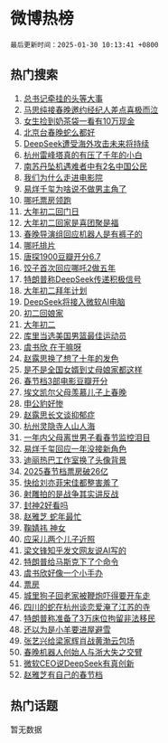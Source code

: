 # 微博热榜

`最后更新时间：2025-01-30 10:13:41 +0800`

## 热门搜索

1. [总书记牵挂的头等大事](https://m.weibo.cn/search?containerid=100103type%3D1%26t%3D10%26q%3D%23%E6%80%BB%E4%B9%A6%E8%AE%B0%E7%89%B5%E6%8C%82%E7%9A%84%E5%A4%B4%E7%AD%89%E5%A4%A7%E4%BA%8B%23&stream_entry_id=51&isnewpage=1&extparam=seat%3D1%26cate%3D10103%26pos%3D0%26filter_type%3Drealtimehot%26stream_entry_id%3D51%26c_type%3D51%26dgr%3D0%26q%3D%2523%25E6%2580%25BB%25E4%25B9%25A6%25E8%25AE%25B0%25E7%2589%25B5%25E6%258C%2582%25E7%259A%2584%25E5%25A4%25B4%25E7%25AD%2589%25E5%25A4%25A7%25E4%25BA%258B%2523%26display_time%3D1738203219%26pre_seqid%3D173820321978901088797127)
1. [马思纯接春晚邀约经纪人差点喜极而泣](https://m.weibo.cn/search?containerid=100103type%3D1%26t%3D10%26q%3D%23%E9%A9%AC%E6%80%9D%E7%BA%AF%E6%8E%A5%E6%98%A5%E6%99%9A%E9%82%80%E7%BA%A6%E7%BB%8F%E7%BA%AA%E4%BA%BA%E5%B7%AE%E7%82%B9%E5%96%9C%E6%9E%81%E8%80%8C%E6%B3%A3%23&stream_entry_id=31&isnewpage=1&extparam=seat%3D1%26cate%3D5001%26pos%3D0%26lcate%3D5001%26stream_entry_id%3D31%26q%3D%2523%25E9%25A9%25AC%25E6%2580%259D%25E7%25BA%25AF%25E6%258E%25A5%25E6%2598%25A5%25E6%2599%259A%25E9%2582%2580%25E7%25BA%25A6%25E7%25BB%258F%25E7%25BA%25AA%25E4%25BA%25BA%25E5%25B7%25AE%25E7%2582%25B9%25E5%2596%259C%25E6%259E%2581%25E8%2580%258C%25E6%25B3%25A3%2523%26dgr%3D0%26realpos%3D1%26band_rank%3D1%26c_type%3D31%26flag%3D1%26filter_type%3Drealtimehot%26display_time%3D1738203219%26pre_seqid%3D173820321978901088797127)
1. [女生捡到奶茶袋一看有10万现金](https://m.weibo.cn/search?containerid=100103type%3D1%26t%3D10%26q%3D%23%E5%A5%B3%E7%94%9F%E6%8D%A1%E5%88%B0%E5%A5%B6%E8%8C%B6%E8%A2%8B%E4%B8%80%E7%9C%8B%E6%9C%8910%E4%B8%87%E7%8E%B0%E9%87%91%23&stream_entry_id=31&isnewpage=1&extparam=seat%3D1%26cate%3D5001%26pos%3D1%26lcate%3D5001%26stream_entry_id%3D31%26q%3D%2523%25E5%25A5%25B3%25E7%2594%259F%25E6%258D%25A1%25E5%2588%25B0%25E5%25A5%25B6%25E8%258C%25B6%25E8%25A2%258B%25E4%25B8%2580%25E7%259C%258B%25E6%259C%258910%25E4%25B8%2587%25E7%258E%25B0%25E9%2587%2591%2523%26dgr%3D0%26realpos%3D2%26band_rank%3D2%26c_type%3D31%26flag%3D0%26filter_type%3Drealtimehot%26display_time%3D1738203219%26pre_seqid%3D173820321978901088797127)
1. [北京台春晚蛇么都好](https://m.weibo.cn/search?containerid=100103type%3D1%26t%3D10%26q%3D%23%E5%8C%97%E4%BA%AC%E5%8F%B0%E6%98%A5%E6%99%9A%E8%9B%87%E4%B9%88%E9%83%BD%E5%A5%BD%23&stream_entry_id=31&isnewpage=1&extparam=seat%3D1%26cate%3D5001%26pos%3D2%26lcate%3D5001%26stream_entry_id%3D31%26q%3D%2523%25E5%258C%2597%25E4%25BA%25AC%25E5%258F%25B0%25E6%2598%25A5%25E6%2599%259A%25E8%259B%2587%25E4%25B9%2588%25E9%2583%25BD%25E5%25A5%25BD%2523%26dgr%3D0%26realpos%3D3%26band_rank%3D3%26c_type%3D31%26flag%3D0%26filter_type%3Drealtimehot%26display_time%3D1738203219%26pre_seqid%3D173820321978901088797127)
1. [DeepSeek遭受海外攻击未来将持续](https://m.weibo.cn/search?containerid=100103type%3D1%26t%3D10%26q%3D%23DeepSeek%E9%81%AD%E5%8F%97%E6%B5%B7%E5%A4%96%E6%94%BB%E5%87%BB%E6%9C%AA%E6%9D%A5%E5%B0%86%E6%8C%81%E7%BB%AD%23&stream_entry_id=31&isnewpage=1&extparam=seat%3D1%26cate%3D5001%26pos%3D3%26lcate%3D5001%26stream_entry_id%3D31%26q%3D%2523DeepSeek%25E9%2581%25AD%25E5%258F%2597%25E6%25B5%25B7%25E5%25A4%2596%25E6%2594%25BB%25E5%2587%25BB%25E6%259C%25AA%25E6%259D%25A5%25E5%25B0%2586%25E6%258C%2581%25E7%25BB%25AD%2523%26dgr%3D0%26realpos%3D4%26band_rank%3D4%26c_type%3D31%26flag%3D0%26filter_type%3Drealtimehot%26display_time%3D1738203219%26pre_seqid%3D173820321978901088797127)
1. [杭州雷峰塔真的有压了千年的小白](https://m.weibo.cn/search?containerid=100103type%3D1%26t%3D10%26q%3D%23%E6%9D%AD%E5%B7%9E%E9%9B%B7%E5%B3%B0%E5%A1%94%E7%9C%9F%E7%9A%84%E6%9C%89%E5%8E%8B%E4%BA%86%E5%8D%83%E5%B9%B4%E7%9A%84%E5%B0%8F%E7%99%BD%23&stream_entry_id=31&isnewpage=1&extparam=seat%3D1%26cate%3D5001%26pos%3D4%26lcate%3D5001%26stream_entry_id%3D31%26q%3D%2523%25E6%259D%25AD%25E5%25B7%259E%25E9%259B%25B7%25E5%25B3%25B0%25E5%25A1%2594%25E7%259C%259F%25E7%259A%2584%25E6%259C%2589%25E5%258E%258B%25E4%25BA%2586%25E5%258D%2583%25E5%25B9%25B4%25E7%259A%2584%25E5%25B0%258F%25E7%2599%25BD%2523%26dgr%3D0%26realpos%3D5%26band_rank%3D5%26c_type%3D31%26flag%3D0%26filter_type%3Drealtimehot%26display_time%3D1738203219%26pre_seqid%3D173820321978901088797127)
1. [南苏丹坠机遇难者中有2名中国公民](https://m.weibo.cn/search?containerid=100103type%3D1%26t%3D10%26q%3D%23%E5%8D%97%E8%8B%8F%E4%B8%B9%E5%9D%A0%E6%9C%BA%E9%81%87%E9%9A%BE%E8%80%85%E4%B8%AD%E6%9C%892%E5%90%8D%E4%B8%AD%E5%9B%BD%E5%85%AC%E6%B0%91%23&stream_entry_id=31&isnewpage=1&extparam=seat%3D1%26cate%3D5001%26pos%3D5%26lcate%3D5001%26stream_entry_id%3D31%26q%3D%2523%25E5%258D%2597%25E8%258B%258F%25E4%25B8%25B9%25E5%259D%25A0%25E6%259C%25BA%25E9%2581%2587%25E9%259A%25BE%25E8%2580%2585%25E4%25B8%25AD%25E6%259C%25892%25E5%2590%258D%25E4%25B8%25AD%25E5%259B%25BD%25E5%2585%25AC%25E6%25B0%2591%2523%26dgr%3D0%26realpos%3D6%26band_rank%3D6%26c_type%3D31%26flag%3D0%26filter_type%3Drealtimehot%26display_time%3D1738203219%26pre_seqid%3D173820321978901088797127)
1. [我们为什么走进电影院](https://m.weibo.cn/search?containerid=100103type%3D1%26t%3D10%26q%3D%23%E6%88%91%E4%BB%AC%E4%B8%BA%E4%BB%80%E4%B9%88%E8%B5%B0%E8%BF%9B%E7%94%B5%E5%BD%B1%E9%99%A2%23&stream_entry_id=31&isnewpage=1&extparam=seat%3D1%26cate%3D5001%26pos%3D6%26lcate%3D5001%26is_ad_pos%3D1%26q%3D%2523%25E6%2588%2591%25E4%25BB%25AC%25E4%25B8%25BA%25E4%25BB%2580%25E4%25B9%2588%25E8%25B5%25B0%25E8%25BF%259B%25E7%2594%25B5%25E5%25BD%25B1%25E9%2599%25A2%2523%26dgr%3D0%26adid%3D275053%26filter_type%3Drealtimehot%26c_type%3D31%26band_rank%3D7%26stream_entry_id%3D31%26display_time%3D1738203219%26pre_seqid%3D173820321978901088797127)
1. [易烊千玺为啥说不做男主角了](https://m.weibo.cn/search?containerid=100103type%3D1%26t%3D10%26q%3D%23%E6%98%93%E7%83%8A%E5%8D%83%E7%8E%BA%E4%B8%BA%E5%95%A5%E8%AF%B4%E4%B8%8D%E5%81%9A%E7%94%B7%E4%B8%BB%E8%A7%92%E4%BA%86%23&stream_entry_id=31&isnewpage=1&extparam=seat%3D1%26cate%3D5001%26pos%3D7%26lcate%3D5001%26stream_entry_id%3D31%26q%3D%2523%25E6%2598%2593%25E7%2583%258A%25E5%258D%2583%25E7%258E%25BA%25E4%25B8%25BA%25E5%2595%25A5%25E8%25AF%25B4%25E4%25B8%258D%25E5%2581%259A%25E7%2594%25B7%25E4%25B8%25BB%25E8%25A7%2592%25E4%25BA%2586%2523%26dgr%3D0%26realpos%3D7%26band_rank%3D7%26c_type%3D31%26flag%3D1%26filter_type%3Drealtimehot%26display_time%3D1738203219%26pre_seqid%3D173820321978901088797127)
1. [哪吒票房领跑](https://m.weibo.cn/search?containerid=100103type%3D1%26t%3D10%26q%3D%23%E5%93%AA%E5%90%92%E7%A5%A8%E6%88%BF%E9%A2%86%E8%B7%91%23&stream_entry_id=31&isnewpage=1&extparam=seat%3D1%26cate%3D5001%26pos%3D8%26lcate%3D5001%26stream_entry_id%3D31%26q%3D%2523%25E5%2593%25AA%25E5%2590%2592%25E7%25A5%25A8%25E6%2588%25BF%25E9%25A2%2586%25E8%25B7%2591%2523%26dgr%3D0%26realpos%3D8%26band_rank%3D8%26c_type%3D31%26flag%3D0%26filter_type%3Drealtimehot%26display_time%3D1738203219%26pre_seqid%3D173820321978901088797127)
1. [大年初二回门日](https://m.weibo.cn/search?containerid=100103type%3D1%26t%3D10%26q%3D%23%E5%A4%A7%E5%B9%B4%E5%88%9D%E4%BA%8C%E5%9B%9E%E9%97%A8%E6%97%A5%23&stream_entry_id=31&isnewpage=1&extparam=seat%3D1%26cate%3D5001%26pos%3D9%26lcate%3D5001%26stream_entry_id%3D31%26q%3D%2523%25E5%25A4%25A7%25E5%25B9%25B4%25E5%2588%259D%25E4%25BA%258C%25E5%259B%259E%25E9%2597%25A8%25E6%2597%25A5%2523%26dgr%3D0%26realpos%3D9%26band_rank%3D9%26c_type%3D31%26flag%3D0%26filter_type%3Drealtimehot%26display_time%3D1738203219%26pre_seqid%3D173820321978901088797127)
1. [大年初二回家是喜团聚是福](https://m.weibo.cn/search?containerid=100103type%3D1%26t%3D10%26q%3D%23%E5%A4%A7%E5%B9%B4%E5%88%9D%E4%BA%8C%E5%9B%9E%E5%AE%B6%E6%98%AF%E5%96%9C%E5%9B%A2%E8%81%9A%E6%98%AF%E7%A6%8F%23&stream_entry_id=31&isnewpage=1&extparam=seat%3D1%26cate%3D5001%26pos%3D10%26lcate%3D5001%26stream_entry_id%3D31%26q%3D%2523%25E5%25A4%25A7%25E5%25B9%25B4%25E5%2588%259D%25E4%25BA%258C%25E5%259B%259E%25E5%25AE%25B6%25E6%2598%25AF%25E5%2596%259C%25E5%259B%25A2%25E8%2581%259A%25E6%2598%25AF%25E7%25A6%258F%2523%26dgr%3D0%26realpos%3D10%26band_rank%3D10%26c_type%3D31%26flag%3D1%26filter_type%3Drealtimehot%26display_time%3D1738203219%26pre_seqid%3D173820321978901088797127)
1. [春晚导演组回应机器人是有裤子的](https://m.weibo.cn/search?containerid=100103type%3D1%26t%3D10%26q%3D%23%E6%98%A5%E6%99%9A%E5%AF%BC%E6%BC%94%E7%BB%84%E5%9B%9E%E5%BA%94%E6%9C%BA%E5%99%A8%E4%BA%BA%E6%98%AF%E6%9C%89%E8%A3%A4%E5%AD%90%E7%9A%84%23&stream_entry_id=31&isnewpage=1&extparam=seat%3D1%26cate%3D5001%26pos%3D11%26lcate%3D5001%26stream_entry_id%3D31%26q%3D%2523%25E6%2598%25A5%25E6%2599%259A%25E5%25AF%25BC%25E6%25BC%2594%25E7%25BB%2584%25E5%259B%259E%25E5%25BA%2594%25E6%259C%25BA%25E5%2599%25A8%25E4%25BA%25BA%25E6%2598%25AF%25E6%259C%2589%25E8%25A3%25A4%25E5%25AD%2590%25E7%259A%2584%2523%26dgr%3D0%26realpos%3D11%26band_rank%3D11%26c_type%3D31%26flag%3D0%26filter_type%3Drealtimehot%26display_time%3D1738203219%26pre_seqid%3D173820321978901088797127)
1. [哪吒排片](https://m.weibo.cn/search?containerid=100103type%3D1%26t%3D10%26q%3D%E5%93%AA%E5%90%92%E6%8E%92%E7%89%87&stream_entry_id=31&isnewpage=1&extparam=seat%3D1%26cate%3D5001%26pos%3D12%26lcate%3D5001%26stream_entry_id%3D31%26q%3D%25E5%2593%25AA%25E5%2590%2592%25E6%258E%2592%25E7%2589%2587%26dgr%3D0%26realpos%3D12%26band_rank%3D12%26c_type%3D31%26flag%3D1%26filter_type%3Drealtimehot%26display_time%3D1738203219%26pre_seqid%3D173820321978901088797127)
1. [唐探1900豆瓣开分6.7](https://m.weibo.cn/search?containerid=100103type%3D1%26t%3D10%26q%3D%23%E5%94%90%E6%8E%A21900%E8%B1%86%E7%93%A3%E5%BC%80%E5%88%866.7%23&stream_entry_id=31&isnewpage=1&extparam=seat%3D1%26cate%3D5001%26pos%3D13%26lcate%3D5001%26stream_entry_id%3D31%26q%3D%2523%25E5%2594%2590%25E6%258E%25A21900%25E8%25B1%2586%25E7%2593%25A3%25E5%25BC%2580%25E5%2588%25866.7%2523%26dgr%3D0%26realpos%3D13%26band_rank%3D13%26c_type%3D31%26flag%3D0%26filter_type%3Drealtimehot%26display_time%3D1738203219%26pre_seqid%3D173820321978901088797127)
1. [饺子首次回应哪吒2做五年](https://m.weibo.cn/search?containerid=100103type%3D1%26t%3D10%26q%3D%E9%A5%BA%E5%AD%90%E9%A6%96%E6%AC%A1%E5%9B%9E%E5%BA%94%E5%93%AA%E5%90%922%E5%81%9A%E4%BA%94%E5%B9%B4&stream_entry_id=31&isnewpage=1&extparam=seat%3D1%26cate%3D5001%26pos%3D14%26lcate%3D5001%26stream_entry_id%3D31%26q%3D%25E9%25A5%25BA%25E5%25AD%2590%25E9%25A6%2596%25E6%25AC%25A1%25E5%259B%259E%25E5%25BA%2594%25E5%2593%25AA%25E5%2590%25922%25E5%2581%259A%25E4%25BA%2594%25E5%25B9%25B4%26dgr%3D0%26realpos%3D14%26band_rank%3D14%26c_type%3D31%26flag%3D2%26filter_type%3Drealtimehot%26display_time%3D1738203219%26pre_seqid%3D173820321978901088797127)
1. [特朗普称DeepSeek传递积极信号](https://m.weibo.cn/search?containerid=100103type%3D1%26t%3D10%26q%3D%23%E7%89%B9%E6%9C%97%E6%99%AE%E7%A7%B0DeepSeek%E4%BC%A0%E9%80%92%E7%A7%AF%E6%9E%81%E4%BF%A1%E5%8F%B7%23&stream_entry_id=31&isnewpage=1&extparam=seat%3D1%26cate%3D5001%26pos%3D15%26lcate%3D5001%26stream_entry_id%3D31%26q%3D%2523%25E7%2589%25B9%25E6%259C%2597%25E6%2599%25AE%25E7%25A7%25B0DeepSeek%25E4%25BC%25A0%25E9%2580%2592%25E7%25A7%25AF%25E6%259E%2581%25E4%25BF%25A1%25E5%258F%25B7%2523%26dgr%3D0%26realpos%3D15%26band_rank%3D15%26c_type%3D31%26flag%3D0%26filter_type%3Drealtimehot%26display_time%3D1738203219%26pre_seqid%3D173820321978901088797127)
1. [大年初二拜年计划](https://m.weibo.cn/search?containerid=100103type%3D1%26t%3D10%26q%3D%23%E5%A4%A7%E5%B9%B4%E5%88%9D%E4%BA%8C%E6%8B%9C%E5%B9%B4%E8%AE%A1%E5%88%92%23&stream_entry_id=31&isnewpage=1&extparam=seat%3D1%26cate%3D5001%26pos%3D16%26lcate%3D5001%26stream_entry_id%3D31%26q%3D%2523%25E5%25A4%25A7%25E5%25B9%25B4%25E5%2588%259D%25E4%25BA%258C%25E6%258B%259C%25E5%25B9%25B4%25E8%25AE%25A1%25E5%2588%2592%2523%26dgr%3D0%26realpos%3D16%26band_rank%3D16%26c_type%3D31%26flag%3D0%26filter_type%3Drealtimehot%26display_time%3D1738203219%26pre_seqid%3D173820321978901088797127)
1. [DeepSeek将接入微软AI电脑](https://m.weibo.cn/search?containerid=100103type%3D1%26t%3D10%26q%3D%23DeepSeek%E5%B0%86%E6%8E%A5%E5%85%A5%E5%BE%AE%E8%BD%AFAI%E7%94%B5%E8%84%91%23&stream_entry_id=31&isnewpage=1&extparam=seat%3D1%26cate%3D5001%26pos%3D17%26lcate%3D5001%26stream_entry_id%3D31%26q%3D%2523DeepSeek%25E5%25B0%2586%25E6%258E%25A5%25E5%2585%25A5%25E5%25BE%25AE%25E8%25BD%25AFAI%25E7%2594%25B5%25E8%2584%2591%2523%26dgr%3D0%26realpos%3D17%26band_rank%3D17%26c_type%3D31%26flag%3D1%26filter_type%3Drealtimehot%26display_time%3D1738203219%26pre_seqid%3D173820321978901088797127)
1. [初二回娘家](https://m.weibo.cn/search?containerid=100103type%3D1%26t%3D10%26q%3D%23%E5%88%9D%E4%BA%8C%E5%9B%9E%E5%A8%98%E5%AE%B6%23&stream_entry_id=31&isnewpage=1&extparam=seat%3D1%26cate%3D5001%26pos%3D18%26lcate%3D5001%26stream_entry_id%3D31%26q%3D%2523%25E5%2588%259D%25E4%25BA%258C%25E5%259B%259E%25E5%25A8%2598%25E5%25AE%25B6%2523%26dgr%3D0%26realpos%3D18%26band_rank%3D18%26c_type%3D31%26flag%3D0%26filter_type%3Drealtimehot%26display_time%3D1738203219%26pre_seqid%3D173820321978901088797127)
1. [大年初二](https://m.weibo.cn/search?containerid=100103type%3D1%26t%3D10%26q%3D%23%E5%A4%A7%E5%B9%B4%E5%88%9D%E4%BA%8C%23&stream_entry_id=31&isnewpage=1&extparam=seat%3D1%26cate%3D5001%26pos%3D19%26lcate%3D5001%26stream_entry_id%3D31%26q%3D%2523%25E5%25A4%25A7%25E5%25B9%25B4%25E5%2588%259D%25E4%25BA%258C%2523%26dgr%3D0%26realpos%3D19%26band_rank%3D19%26c_type%3D31%26flag%3D0%26filter_type%3Drealtimehot%26display_time%3D1738203219%26pre_seqid%3D173820321978901088797127)
1. [库里当选美国男篮最佳运动员](https://m.weibo.cn/search?containerid=100103type%3D1%26t%3D10%26q%3D%23%E5%BA%93%E9%87%8C%E5%BD%93%E9%80%89%E7%BE%8E%E5%9B%BD%E7%94%B7%E7%AF%AE%E6%9C%80%E4%BD%B3%E8%BF%90%E5%8A%A8%E5%91%98%23&stream_entry_id=31&isnewpage=1&extparam=seat%3D1%26cate%3D5001%26pos%3D20%26lcate%3D5001%26stream_entry_id%3D31%26q%3D%2523%25E5%25BA%2593%25E9%2587%258C%25E5%25BD%2593%25E9%2580%2589%25E7%25BE%258E%25E5%259B%25BD%25E7%2594%25B7%25E7%25AF%25AE%25E6%259C%2580%25E4%25BD%25B3%25E8%25BF%2590%25E5%258A%25A8%25E5%2591%2598%2523%26dgr%3D0%26realpos%3D20%26band_rank%3D20%26c_type%3D31%26flag%3D1%26filter_type%3Drealtimehot%26display_time%3D1738203219%26pre_seqid%3D173820321978901088797127)
1. [虞书欣 在干嘛呀](https://m.weibo.cn/search?containerid=100103type%3D1%26t%3D10%26q%3D%E8%99%9E%E4%B9%A6%E6%AC%A3+%E5%9C%A8%E5%B9%B2%E5%98%9B%E5%91%80&stream_entry_id=31&isnewpage=1&extparam=seat%3D1%26cate%3D5001%26pos%3D21%26lcate%3D5001%26stream_entry_id%3D31%26q%3D%25E8%2599%259E%25E4%25B9%25A6%25E6%25AC%25A3%2520%25E5%259C%25A8%25E5%25B9%25B2%25E5%2598%259B%25E5%2591%2580%26dgr%3D0%26realpos%3D21%26band_rank%3D21%26c_type%3D31%26flag%3D0%26filter_type%3Drealtimehot%26display_time%3D1738203219%26pre_seqid%3D173820321978901088797127)
1. [赵露思换了想了十年的发色](https://m.weibo.cn/search?containerid=100103type%3D1%26t%3D10%26q%3D%23%E8%B5%B5%E9%9C%B2%E6%80%9D%E6%8D%A2%E4%BA%86%E6%83%B3%E4%BA%86%E5%8D%81%E5%B9%B4%E7%9A%84%E5%8F%91%E8%89%B2%23&stream_entry_id=31&isnewpage=1&extparam=seat%3D1%26cate%3D5001%26pos%3D22%26lcate%3D5001%26stream_entry_id%3D31%26q%3D%2523%25E8%25B5%25B5%25E9%259C%25B2%25E6%2580%259D%25E6%258D%25A2%25E4%25BA%2586%25E6%2583%25B3%25E4%25BA%2586%25E5%258D%2581%25E5%25B9%25B4%25E7%259A%2584%25E5%258F%2591%25E8%2589%25B2%2523%26dgr%3D0%26realpos%3D22%26band_rank%3D22%26c_type%3D31%26flag%3D2%26filter_type%3Drealtimehot%26display_time%3D1738203219%26pre_seqid%3D173820321978901088797127)
1. [是不是全国女婿到丈母娘家都这样](https://m.weibo.cn/search?containerid=100103type%3D1%26t%3D10%26q%3D%23%E6%98%AF%E4%B8%8D%E6%98%AF%E5%85%A8%E5%9B%BD%E5%A5%B3%E5%A9%BF%E5%88%B0%E4%B8%88%E6%AF%8D%E5%A8%98%E5%AE%B6%E9%83%BD%E8%BF%99%E6%A0%B7%23&stream_entry_id=31&isnewpage=1&extparam=seat%3D1%26cate%3D5001%26pos%3D23%26lcate%3D5001%26stream_entry_id%3D31%26q%3D%2523%25E6%2598%25AF%25E4%25B8%258D%25E6%2598%25AF%25E5%2585%25A8%25E5%259B%25BD%25E5%25A5%25B3%25E5%25A9%25BF%25E5%2588%25B0%25E4%25B8%2588%25E6%25AF%258D%25E5%25A8%2598%25E5%25AE%25B6%25E9%2583%25BD%25E8%25BF%2599%25E6%25A0%25B7%2523%26dgr%3D0%26realpos%3D23%26band_rank%3D23%26c_type%3D31%26flag%3D0%26filter_type%3Drealtimehot%26display_time%3D1738203219%26pre_seqid%3D173820321978901088797127)
1. [春节档3部电影豆瓣开分](https://m.weibo.cn/search?containerid=100103type%3D1%26t%3D10%26q%3D%23%E6%98%A5%E8%8A%82%E6%A1%A33%E9%83%A8%E7%94%B5%E5%BD%B1%E8%B1%86%E7%93%A3%E5%BC%80%E5%88%86%23&stream_entry_id=31&isnewpage=1&extparam=seat%3D1%26cate%3D5001%26pos%3D24%26lcate%3D5001%26stream_entry_id%3D31%26q%3D%2523%25E6%2598%25A5%25E8%258A%2582%25E6%25A1%25A33%25E9%2583%25A8%25E7%2594%25B5%25E5%25BD%25B1%25E8%25B1%2586%25E7%2593%25A3%25E5%25BC%2580%25E5%2588%2586%2523%26dgr%3D0%26realpos%3D24%26band_rank%3D24%26c_type%3D31%26flag%3D1%26filter_type%3Drealtimehot%26display_time%3D1738203219%26pre_seqid%3D173820321978901088797127)
1. [埃文凯尔父母羡慕儿子上春晚](https://m.weibo.cn/search?containerid=100103type%3D1%26t%3D10%26q%3D%23%E5%9F%83%E6%96%87%E5%87%AF%E5%B0%94%E7%88%B6%E6%AF%8D%E7%BE%A1%E6%85%95%E5%84%BF%E5%AD%90%E4%B8%8A%E6%98%A5%E6%99%9A%23&stream_entry_id=31&isnewpage=1&extparam=seat%3D1%26cate%3D5001%26pos%3D25%26lcate%3D5001%26stream_entry_id%3D31%26q%3D%2523%25E5%259F%2583%25E6%2596%2587%25E5%2587%25AF%25E5%25B0%2594%25E7%2588%25B6%25E6%25AF%258D%25E7%25BE%25A1%25E6%2585%2595%25E5%2584%25BF%25E5%25AD%2590%25E4%25B8%258A%25E6%2598%25A5%25E6%2599%259A%2523%26dgr%3D0%26realpos%3D25%26band_rank%3D25%26c_type%3D31%26flag%3D0%26filter_type%3Drealtimehot%26display_time%3D1738203219%26pre_seqid%3D173820321978901088797127)
1. [申公豹好惨](https://m.weibo.cn/search?containerid=100103type%3D1%26t%3D10%26q%3D%E7%94%B3%E5%85%AC%E8%B1%B9%E5%A5%BD%E6%83%A8&stream_entry_id=31&isnewpage=1&extparam=seat%3D1%26cate%3D5001%26pos%3D26%26lcate%3D5001%26stream_entry_id%3D31%26q%3D%25E7%2594%25B3%25E5%2585%25AC%25E8%25B1%25B9%25E5%25A5%25BD%25E6%2583%25A8%26dgr%3D0%26realpos%3D26%26band_rank%3D26%26c_type%3D31%26flag%3D1%26filter_type%3Drealtimehot%26display_time%3D1738203219%26pre_seqid%3D173820321978901088797127)
1. [赵露思长文谈抑郁症](https://m.weibo.cn/search?containerid=100103type%3D1%26t%3D10%26q%3D%23%E8%B5%B5%E9%9C%B2%E6%80%9D%E9%95%BF%E6%96%87%E8%B0%88%E6%8A%91%E9%83%81%E7%97%87%23&stream_entry_id=31&isnewpage=1&extparam=seat%3D1%26cate%3D5001%26pos%3D27%26lcate%3D5001%26stream_entry_id%3D31%26q%3D%2523%25E8%25B5%25B5%25E9%259C%25B2%25E6%2580%259D%25E9%2595%25BF%25E6%2596%2587%25E8%25B0%2588%25E6%258A%2591%25E9%2583%2581%25E7%2597%2587%2523%26dgr%3D0%26realpos%3D27%26band_rank%3D27%26c_type%3D31%26flag%3D0%26filter_type%3Drealtimehot%26display_time%3D1738203219%26pre_seqid%3D173820321978901088797127)
1. [杭州灵隐寺人山人海](https://m.weibo.cn/search?containerid=100103type%3D1%26t%3D10%26q%3D%23%E6%9D%AD%E5%B7%9E%E7%81%B5%E9%9A%90%E5%AF%BA%E4%BA%BA%E5%B1%B1%E4%BA%BA%E6%B5%B7%23&stream_entry_id=31&isnewpage=1&extparam=seat%3D1%26cate%3D5001%26pos%3D28%26lcate%3D5001%26stream_entry_id%3D31%26q%3D%2523%25E6%259D%25AD%25E5%25B7%259E%25E7%2581%25B5%25E9%259A%2590%25E5%25AF%25BA%25E4%25BA%25BA%25E5%25B1%25B1%25E4%25BA%25BA%25E6%25B5%25B7%2523%26dgr%3D0%26realpos%3D28%26band_rank%3D28%26c_type%3D31%26flag%3D1%26filter_type%3Drealtimehot%26display_time%3D1738203219%26pre_seqid%3D173820321978901088797127)
1. [一年内父母离世男子看春节监控泪目](https://m.weibo.cn/search?containerid=100103type%3D1%26t%3D10%26q%3D%23%E4%B8%80%E5%B9%B4%E5%86%85%E7%88%B6%E6%AF%8D%E7%A6%BB%E4%B8%96%E7%94%B7%E5%AD%90%E7%9C%8B%E6%98%A5%E8%8A%82%E7%9B%91%E6%8E%A7%E6%B3%AA%E7%9B%AE%23&stream_entry_id=31&isnewpage=1&extparam=seat%3D1%26cate%3D5001%26pos%3D29%26lcate%3D5001%26stream_entry_id%3D31%26q%3D%2523%25E4%25B8%2580%25E5%25B9%25B4%25E5%2586%2585%25E7%2588%25B6%25E6%25AF%258D%25E7%25A6%25BB%25E4%25B8%2596%25E7%2594%25B7%25E5%25AD%2590%25E7%259C%258B%25E6%2598%25A5%25E8%258A%2582%25E7%259B%2591%25E6%258E%25A7%25E6%25B3%25AA%25E7%259B%25AE%2523%26dgr%3D0%26realpos%3D29%26band_rank%3D29%26c_type%3D31%26flag%3D0%26filter_type%3Drealtimehot%26display_time%3D1738203219%26pre_seqid%3D173820321978901088797127)
1. [易烊千玺回应一年没接新角色](https://m.weibo.cn/search?containerid=100103type%3D1%26t%3D10%26q%3D%23%E6%98%93%E7%83%8A%E5%8D%83%E7%8E%BA%E5%9B%9E%E5%BA%94%E4%B8%80%E5%B9%B4%E6%B2%A1%E6%8E%A5%E6%96%B0%E8%A7%92%E8%89%B2%23&stream_entry_id=31&isnewpage=1&extparam=seat%3D1%26cate%3D5001%26pos%3D30%26lcate%3D5001%26stream_entry_id%3D31%26q%3D%2523%25E6%2598%2593%25E7%2583%258A%25E5%258D%2583%25E7%258E%25BA%25E5%259B%259E%25E5%25BA%2594%25E4%25B8%2580%25E5%25B9%25B4%25E6%25B2%25A1%25E6%258E%25A5%25E6%2596%25B0%25E8%25A7%2592%25E8%2589%25B2%2523%26dgr%3D0%26realpos%3D30%26band_rank%3D30%26c_type%3D31%26flag%3D0%26filter_type%3Drealtimehot%26display_time%3D1738203219%26pre_seqid%3D173820321978901088797127)
1. [迪丽热巴工作室换了头像背景](https://m.weibo.cn/search?containerid=100103type%3D1%26t%3D10%26q%3D%23%E8%BF%AA%E4%B8%BD%E7%83%AD%E5%B7%B4%E5%B7%A5%E4%BD%9C%E5%AE%A4%E6%8D%A2%E4%BA%86%E5%A4%B4%E5%83%8F%E8%83%8C%E6%99%AF%23&stream_entry_id=31&isnewpage=1&extparam=seat%3D1%26cate%3D5001%26pos%3D31%26lcate%3D5001%26stream_entry_id%3D31%26q%3D%2523%25E8%25BF%25AA%25E4%25B8%25BD%25E7%2583%25AD%25E5%25B7%25B4%25E5%25B7%25A5%25E4%25BD%259C%25E5%25AE%25A4%25E6%258D%25A2%25E4%25BA%2586%25E5%25A4%25B4%25E5%2583%258F%25E8%2583%258C%25E6%2599%25AF%2523%26dgr%3D0%26realpos%3D31%26band_rank%3D31%26c_type%3D31%26flag%3D1%26filter_type%3Drealtimehot%26display_time%3D1738203219%26pre_seqid%3D173820321978901088797127)
1. [2025春节档票房破26亿](https://m.weibo.cn/search?containerid=100103type%3D1%26t%3D10%26q%3D%232025%E6%98%A5%E8%8A%82%E6%A1%A3%E7%A5%A8%E6%88%BF%E7%A0%B426%E4%BA%BF%23&stream_entry_id=31&isnewpage=1&extparam=seat%3D1%26cate%3D5001%26pos%3D32%26lcate%3D5001%26stream_entry_id%3D31%26q%3D%25232025%25E6%2598%25A5%25E8%258A%2582%25E6%25A1%25A3%25E7%25A5%25A8%25E6%2588%25BF%25E7%25A0%25B426%25E4%25BA%25BF%2523%26dgr%3D0%26realpos%3D32%26band_rank%3D32%26c_type%3D31%26flag%3D1%26filter_type%3Drealtimehot%26display_time%3D1738203219%26pre_seqid%3D173820321978901088797127)
1. [快给刘亦菲宋佳都整害羞了](https://m.weibo.cn/search?containerid=100103type%3D1%26t%3D10%26q%3D%E5%BF%AB%E7%BB%99%E5%88%98%E4%BA%A6%E8%8F%B2%E5%AE%8B%E4%BD%B3%E9%83%BD%E6%95%B4%E5%AE%B3%E7%BE%9E%E4%BA%86&stream_entry_id=31&isnewpage=1&extparam=seat%3D1%26cate%3D5001%26pos%3D33%26lcate%3D5001%26stream_entry_id%3D31%26q%3D%25E5%25BF%25AB%25E7%25BB%2599%25E5%2588%2598%25E4%25BA%25A6%25E8%258F%25B2%25E5%25AE%258B%25E4%25BD%25B3%25E9%2583%25BD%25E6%2595%25B4%25E5%25AE%25B3%25E7%25BE%259E%25E4%25BA%2586%26dgr%3D0%26realpos%3D33%26band_rank%3D33%26c_type%3D31%26flag%3D0%26filter_type%3Drealtimehot%26display_time%3D1738203219%26pre_seqid%3D173820321978901088797127)
1. [射雕拍的是战争其实讲反战](https://m.weibo.cn/search?containerid=100103type%3D1%26t%3D10%26q%3D%E5%B0%84%E9%9B%95%E6%8B%8D%E7%9A%84%E6%98%AF%E6%88%98%E4%BA%89%E5%85%B6%E5%AE%9E%E8%AE%B2%E5%8F%8D%E6%88%98&stream_entry_id=31&isnewpage=1&extparam=seat%3D1%26cate%3D5001%26pos%3D34%26lcate%3D5001%26stream_entry_id%3D31%26q%3D%25E5%25B0%2584%25E9%259B%2595%25E6%258B%258D%25E7%259A%2584%25E6%2598%25AF%25E6%2588%2598%25E4%25BA%2589%25E5%2585%25B6%25E5%25AE%259E%25E8%25AE%25B2%25E5%258F%258D%25E6%2588%2598%26dgr%3D0%26realpos%3D34%26band_rank%3D34%26c_type%3D31%26flag%3D0%26filter_type%3Drealtimehot%26display_time%3D1738203219%26pre_seqid%3D173820321978901088797127)
1. [封神2好看吗](https://m.weibo.cn/search?containerid=100103type%3D1%26t%3D10%26q%3D%23%E5%B0%81%E7%A5%9E2%E5%A5%BD%E7%9C%8B%E5%90%97%23&stream_entry_id=31&isnewpage=1&extparam=seat%3D1%26cate%3D5001%26pos%3D35%26lcate%3D5001%26stream_entry_id%3D31%26q%3D%2523%25E5%25B0%2581%25E7%25A5%259E2%25E5%25A5%25BD%25E7%259C%258B%25E5%2590%2597%2523%26dgr%3D0%26realpos%3D35%26band_rank%3D35%26c_type%3D31%26flag%3D1%26filter_type%3Drealtimehot%26display_time%3D1738203219%26pre_seqid%3D173820321978901088797127)
1. [赵雅芝 蛇年最忙](https://m.weibo.cn/search?containerid=100103type%3D1%26t%3D10%26q%3D%E8%B5%B5%E9%9B%85%E8%8A%9D+%E8%9B%87%E5%B9%B4%E6%9C%80%E5%BF%99&stream_entry_id=31&isnewpage=1&extparam=seat%3D1%26cate%3D5001%26pos%3D36%26lcate%3D5001%26stream_entry_id%3D31%26q%3D%25E8%25B5%25B5%25E9%259B%2585%25E8%258A%259D%2520%25E8%259B%2587%25E5%25B9%25B4%25E6%259C%2580%25E5%25BF%2599%26dgr%3D0%26realpos%3D36%26band_rank%3D36%26c_type%3D31%26flag%3D0%26filter_type%3Drealtimehot%26display_time%3D1738203219%26pre_seqid%3D173820321978901088797127)
1. [鞠婧祎 神女](https://m.weibo.cn/search?containerid=100103type%3D1%26t%3D10%26q%3D%E9%9E%A0%E5%A9%A7%E7%A5%8E+%E7%A5%9E%E5%A5%B3&stream_entry_id=31&isnewpage=1&extparam=seat%3D1%26cate%3D5001%26pos%3D37%26lcate%3D5001%26stream_entry_id%3D31%26q%3D%25E9%259E%25A0%25E5%25A9%25A7%25E7%25A5%258E%2520%25E7%25A5%259E%25E5%25A5%25B3%26dgr%3D0%26realpos%3D37%26band_rank%3D37%26c_type%3D31%26flag%3D0%26filter_type%3Drealtimehot%26display_time%3D1738203219%26pre_seqid%3D173820321978901088797127)
1. [应采儿两个儿子近照](https://m.weibo.cn/search?containerid=100103type%3D1%26t%3D10%26q%3D%23%E5%BA%94%E9%87%87%E5%84%BF%E4%B8%A4%E4%B8%AA%E5%84%BF%E5%AD%90%E8%BF%91%E7%85%A7%23&stream_entry_id=31&isnewpage=1&extparam=seat%3D1%26cate%3D5001%26pos%3D38%26lcate%3D5001%26stream_entry_id%3D31%26q%3D%2523%25E5%25BA%2594%25E9%2587%2587%25E5%2584%25BF%25E4%25B8%25A4%25E4%25B8%25AA%25E5%2584%25BF%25E5%25AD%2590%25E8%25BF%2591%25E7%2585%25A7%2523%26dgr%3D0%26realpos%3D38%26band_rank%3D38%26c_type%3D31%26flag%3D0%26filter_type%3Drealtimehot%26display_time%3D1738203219%26pre_seqid%3D173820321978901088797127)
1. [梁文锋知乎发文网友说AI写的](https://m.weibo.cn/search?containerid=100103type%3D1%26t%3D10%26q%3D%23%E6%A2%81%E6%96%87%E9%94%8B%E7%9F%A5%E4%B9%8E%E5%8F%91%E6%96%87%E7%BD%91%E5%8F%8B%E8%AF%B4AI%E5%86%99%E7%9A%84%23&stream_entry_id=31&isnewpage=1&extparam=seat%3D1%26cate%3D5001%26pos%3D39%26lcate%3D5001%26stream_entry_id%3D31%26q%3D%2523%25E6%25A2%2581%25E6%2596%2587%25E9%2594%258B%25E7%259F%25A5%25E4%25B9%258E%25E5%258F%2591%25E6%2596%2587%25E7%25BD%2591%25E5%258F%258B%25E8%25AF%25B4AI%25E5%2586%2599%25E7%259A%2584%2523%26dgr%3D0%26realpos%3D39%26band_rank%3D39%26c_type%3D31%26flag%3D1%26filter_type%3Drealtimehot%26display_time%3D1738203219%26pre_seqid%3D173820321978901088797127)
1. [特朗普给马斯克下了个命令](https://m.weibo.cn/search?containerid=100103type%3D1%26t%3D10%26q%3D%23%E7%89%B9%E6%9C%97%E6%99%AE%E7%BB%99%E9%A9%AC%E6%96%AF%E5%85%8B%E4%B8%8B%E4%BA%86%E4%B8%AA%E5%91%BD%E4%BB%A4%23&stream_entry_id=31&isnewpage=1&extparam=seat%3D1%26cate%3D5001%26pos%3D40%26lcate%3D5001%26stream_entry_id%3D31%26q%3D%2523%25E7%2589%25B9%25E6%259C%2597%25E6%2599%25AE%25E7%25BB%2599%25E9%25A9%25AC%25E6%2596%25AF%25E5%2585%258B%25E4%25B8%258B%25E4%25BA%2586%25E4%25B8%25AA%25E5%2591%25BD%25E4%25BB%25A4%2523%26dgr%3D0%26realpos%3D40%26band_rank%3D40%26c_type%3D31%26flag%3D1%26filter_type%3Drealtimehot%26display_time%3D1738203219%26pre_seqid%3D173820321978901088797127)
1. [虞书欣好像一个小手办](https://m.weibo.cn/search?containerid=100103type%3D1%26t%3D10%26q%3D%23%E8%99%9E%E4%B9%A6%E6%AC%A3%E5%A5%BD%E5%83%8F%E4%B8%80%E4%B8%AA%E5%B0%8F%E6%89%8B%E5%8A%9E%23&stream_entry_id=31&isnewpage=1&extparam=seat%3D1%26cate%3D5001%26pos%3D41%26lcate%3D5001%26stream_entry_id%3D31%26q%3D%2523%25E8%2599%259E%25E4%25B9%25A6%25E6%25AC%25A3%25E5%25A5%25BD%25E5%2583%258F%25E4%25B8%2580%25E4%25B8%25AA%25E5%25B0%258F%25E6%2589%258B%25E5%258A%259E%2523%26dgr%3D0%26realpos%3D41%26band_rank%3D41%26c_type%3D31%26flag%3D1%26filter_type%3Drealtimehot%26display_time%3D1738203219%26pre_seqid%3D173820321978901088797127)
1. [票房](https://m.weibo.cn/search?containerid=100103type%3D1%26t%3D10%26q%3D%E7%A5%A8%E6%88%BF&stream_entry_id=31&isnewpage=1&extparam=seat%3D1%26cate%3D5001%26pos%3D42%26lcate%3D5001%26stream_entry_id%3D31%26q%3D%25E7%25A5%25A8%25E6%2588%25BF%26dgr%3D0%26realpos%3D42%26band_rank%3D42%26c_type%3D31%26flag%3D0%26filter_type%3Drealtimehot%26display_time%3D1738203219%26pre_seqid%3D173820321978901088797127)
1. [城里狗子回老家被鞭炮吓得要开车走](https://m.weibo.cn/search?containerid=100103type%3D1%26t%3D10%26q%3D%23%E5%9F%8E%E9%87%8C%E7%8B%97%E5%AD%90%E5%9B%9E%E8%80%81%E5%AE%B6%E8%A2%AB%E9%9E%AD%E7%82%AE%E5%90%93%E5%BE%97%E8%A6%81%E5%BC%80%E8%BD%A6%E8%B5%B0%23&stream_entry_id=31&isnewpage=1&extparam=seat%3D1%26cate%3D5001%26pos%3D43%26lcate%3D5001%26stream_entry_id%3D31%26q%3D%2523%25E5%259F%258E%25E9%2587%258C%25E7%258B%2597%25E5%25AD%2590%25E5%259B%259E%25E8%2580%2581%25E5%25AE%25B6%25E8%25A2%25AB%25E9%259E%25AD%25E7%2582%25AE%25E5%2590%2593%25E5%25BE%2597%25E8%25A6%2581%25E5%25BC%2580%25E8%25BD%25A6%25E8%25B5%25B0%2523%26dgr%3D0%26realpos%3D43%26band_rank%3D43%26c_type%3D31%26flag%3D1%26filter_type%3Drealtimehot%26display_time%3D1738203219%26pre_seqid%3D173820321978901088797127)
1. [四川的蛇在杭州谈恋爱淹了江苏的寺](https://m.weibo.cn/search?containerid=100103type%3D1%26t%3D10%26q%3D%23%E5%9B%9B%E5%B7%9D%E7%9A%84%E8%9B%87%E5%9C%A8%E6%9D%AD%E5%B7%9E%E8%B0%88%E6%81%8B%E7%88%B1%E6%B7%B9%E4%BA%86%E6%B1%9F%E8%8B%8F%E7%9A%84%E5%AF%BA%23&stream_entry_id=31&isnewpage=1&extparam=seat%3D1%26cate%3D5001%26pos%3D44%26lcate%3D5001%26stream_entry_id%3D31%26q%3D%2523%25E5%259B%259B%25E5%25B7%259D%25E7%259A%2584%25E8%259B%2587%25E5%259C%25A8%25E6%259D%25AD%25E5%25B7%259E%25E8%25B0%2588%25E6%2581%258B%25E7%2588%25B1%25E6%25B7%25B9%25E4%25BA%2586%25E6%25B1%259F%25E8%258B%258F%25E7%259A%2584%25E5%25AF%25BA%2523%26dgr%3D0%26realpos%3D44%26band_rank%3D44%26c_type%3D31%26flag%3D0%26filter_type%3Drealtimehot%26display_time%3D1738203219%26pre_seqid%3D173820321978901088797127)
1. [特朗普称准备了3万床位拘留非法移民](https://m.weibo.cn/search?containerid=100103type%3D1%26t%3D10%26q%3D%23%E7%89%B9%E6%9C%97%E6%99%AE%E7%A7%B0%E5%87%86%E5%A4%87%E4%BA%863%E4%B8%87%E5%BA%8A%E4%BD%8D%E6%8B%98%E7%95%99%E9%9D%9E%E6%B3%95%E7%A7%BB%E6%B0%91%23&stream_entry_id=31&isnewpage=1&extparam=seat%3D1%26cate%3D5001%26pos%3D45%26lcate%3D5001%26stream_entry_id%3D31%26q%3D%2523%25E7%2589%25B9%25E6%259C%2597%25E6%2599%25AE%25E7%25A7%25B0%25E5%2587%2586%25E5%25A4%2587%25E4%25BA%25863%25E4%25B8%2587%25E5%25BA%258A%25E4%25BD%258D%25E6%258B%2598%25E7%2595%2599%25E9%259D%259E%25E6%25B3%2595%25E7%25A7%25BB%25E6%25B0%2591%2523%26dgr%3D0%26realpos%3D45%26band_rank%3D45%26c_type%3D31%26flag%3D1%26filter_type%3Drealtimehot%26display_time%3D1738203219%26pre_seqid%3D173820321978901088797127)
1. [还以为是小羊要进屋避雪](https://m.weibo.cn/search?containerid=100103type%3D1%26t%3D10%26q%3D%E8%BF%98%E4%BB%A5%E4%B8%BA%E6%98%AF%E5%B0%8F%E7%BE%8A%E8%A6%81%E8%BF%9B%E5%B1%8B%E9%81%BF%E9%9B%AA&stream_entry_id=31&isnewpage=1&extparam=seat%3D1%26cate%3D5001%26pos%3D46%26lcate%3D5001%26stream_entry_id%3D31%26q%3D%25E8%25BF%2598%25E4%25BB%25A5%25E4%25B8%25BA%25E6%2598%25AF%25E5%25B0%258F%25E7%25BE%258A%25E8%25A6%2581%25E8%25BF%259B%25E5%25B1%258B%25E9%2581%25BF%25E9%259B%25AA%26dgr%3D0%26realpos%3D46%26band_rank%3D46%26c_type%3D31%26flag%3D1%26filter_type%3Drealtimehot%26display_time%3D1738203219%26pre_seqid%3D173820321978901088797127)
1. [张艺兴给梁家辉肖战黄渤云包场](https://m.weibo.cn/search?containerid=100103type%3D1%26t%3D10%26q%3D%23%E5%BC%A0%E8%89%BA%E5%85%B4%E7%BB%99%E6%A2%81%E5%AE%B6%E8%BE%89%E8%82%96%E6%88%98%E9%BB%84%E6%B8%A4%E4%BA%91%E5%8C%85%E5%9C%BA%23&stream_entry_id=31&isnewpage=1&extparam=seat%3D1%26cate%3D5001%26pos%3D47%26lcate%3D5001%26stream_entry_id%3D31%26q%3D%2523%25E5%25BC%25A0%25E8%2589%25BA%25E5%2585%25B4%25E7%25BB%2599%25E6%25A2%2581%25E5%25AE%25B6%25E8%25BE%2589%25E8%2582%2596%25E6%2588%2598%25E9%25BB%2584%25E6%25B8%25A4%25E4%25BA%2591%25E5%258C%2585%25E5%259C%25BA%2523%26dgr%3D0%26realpos%3D47%26band_rank%3D47%26c_type%3D31%26flag%3D1%26filter_type%3Drealtimehot%26display_time%3D1738203219%26pre_seqid%3D173820321978901088797127)
1. [春晚机器人创始人与浙大失之交臂](https://m.weibo.cn/search?containerid=100103type%3D1%26t%3D10%26q%3D%23%E6%98%A5%E6%99%9A%E6%9C%BA%E5%99%A8%E4%BA%BA%E5%88%9B%E5%A7%8B%E4%BA%BA%E4%B8%8E%E6%B5%99%E5%A4%A7%E5%A4%B1%E4%B9%8B%E4%BA%A4%E8%87%82%23&stream_entry_id=31&isnewpage=1&extparam=seat%3D1%26cate%3D5001%26pos%3D48%26lcate%3D5001%26stream_entry_id%3D31%26q%3D%2523%25E6%2598%25A5%25E6%2599%259A%25E6%259C%25BA%25E5%2599%25A8%25E4%25BA%25BA%25E5%2588%259B%25E5%25A7%258B%25E4%25BA%25BA%25E4%25B8%258E%25E6%25B5%2599%25E5%25A4%25A7%25E5%25A4%25B1%25E4%25B9%258B%25E4%25BA%25A4%25E8%2587%2582%2523%26dgr%3D0%26realpos%3D48%26band_rank%3D48%26c_type%3D31%26flag%3D0%26filter_type%3Drealtimehot%26display_time%3D1738203219%26pre_seqid%3D173820321978901088797127)
1. [微软CEO说DeepSeek有真创新](https://m.weibo.cn/search?containerid=100103type%3D1%26t%3D10%26q%3D%23%E5%BE%AE%E8%BD%AFCEO%E8%AF%B4DeepSeek%E6%9C%89%E7%9C%9F%E5%88%9B%E6%96%B0%23&stream_entry_id=31&isnewpage=1&extparam=seat%3D1%26cate%3D5001%26pos%3D49%26lcate%3D5001%26stream_entry_id%3D31%26q%3D%2523%25E5%25BE%25AE%25E8%25BD%25AFCEO%25E8%25AF%25B4DeepSeek%25E6%259C%2589%25E7%259C%259F%25E5%2588%259B%25E6%2596%25B0%2523%26dgr%3D0%26realpos%3D49%26band_rank%3D49%26c_type%3D31%26flag%3D1%26filter_type%3Drealtimehot%26display_time%3D1738203219%26pre_seqid%3D173820321978901088797127)
1. [赵雅芝有自己的春节档](https://m.weibo.cn/search?containerid=100103type%3D1%26t%3D10%26q%3D%23%E8%B5%B5%E9%9B%85%E8%8A%9D%E6%9C%89%E8%87%AA%E5%B7%B1%E7%9A%84%E6%98%A5%E8%8A%82%E6%A1%A3%23&stream_entry_id=31&isnewpage=1&extparam=seat%3D1%26cate%3D5001%26pos%3D50%26lcate%3D5001%26stream_entry_id%3D31%26q%3D%2523%25E8%25B5%25B5%25E9%259B%2585%25E8%258A%259D%25E6%259C%2589%25E8%2587%25AA%25E5%25B7%25B1%25E7%259A%2584%25E6%2598%25A5%25E8%258A%2582%25E6%25A1%25A3%2523%26dgr%3D0%26realpos%3D50%26band_rank%3D50%26c_type%3D31%26flag%3D1%26filter_type%3Drealtimehot%26display_time%3D1738203219%26pre_seqid%3D173820321978901088797127)

## 热门话题

暂无数据
